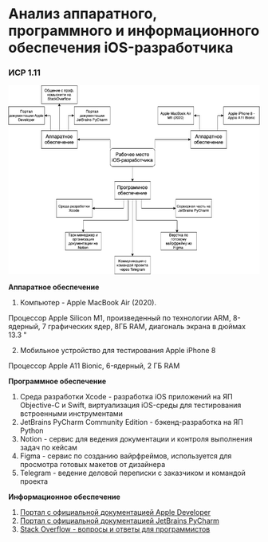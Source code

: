 # Анализ аппаратного, программного и информационного обеспечения iOS-разработчика
### ИСР 1.11

![mind map](https://github.com/danshedrin/practic/blob/0a57524c1d304de80aac65d90d7a0ec6e7d83b39/Workspace.drawio.png "Mind Map")

**Аппаратное обеспечение**
1. Компьютер - Apple MacBook Air (2020).

Процессор Apple Silicon M1, произведенный по технологии ARM, 8-ядерный, 7 графических ядер, 8ГБ RAM, диагональ экрана в дюймах 13.3 "

2. Мобильное устройство для тестирования Apple iPhone 8

Процессор Apple A11 Bionic, 6-ядерный, 2 ГБ RAM

**Программное обеспечение**
1. Среда разработки Xcode - разработка iOS приложений на ЯП Objective-C и Swift, виртуализация iOS-среды для тестирования встроенными инструментами
2. JetBrains PyCharm Community Edition - бэкенд-разработка на ЯП Python
3. Notion - сервис для ведения документации и контроля выполнения задач по кейсам
4. Figma - сервис по созданию вайрфреймов, используется для просмотра готовых макетов от дизайнера
5. Telegram - ведение деловой переписки с заказчиком и командой проекта


**Информационное обеспечение**
1. [Портал с официальной документацией Apple Developer](https://developer.apple.com/documentation/technologies)
2. [Портал с официальной документацией JetBrains PyCharm](https://www.jetbrains.com/pycharm/guide/)
3. [Stack Overflow - вопросы и ответы для программистов](https://stackoverflow.com/)

